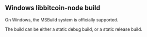 ## Windows libbitcoin-node build

On Windows, the MSBuild system is officially supported.

The build can be either a static debug build, or a static release build.
